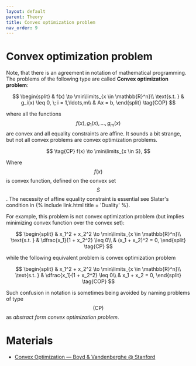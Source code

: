 ```yaml
---
layout: default
parent: Theory
title: Convex optimization problem
nav_order: 9
---
```


# Convex optimization problem
Note, that there is an agreement in notation of mathematical programming. The problems of the following type are called **Convex optimization problem**:

$$
\begin{split}
& f(x) \to \min\limits_{x \in \mathbb{R}^n}\\
\text{s.t. } & g_i(x) \leq 0, \; i = 1,\ldots,m\\
& Ax = b,
\end{split}
\tag{COP}
$$

where all the functions $$f(x), g_1(x), \ldots, g_m(x)$$ are convex and all equality constraints are affine. It sounds a bit strange, but not all convex problems are convex optimization problems. 

$$
\tag{CP}
f(x) \to \min\limits_{x \in S},
$$

Where $$f(x)$$ is convex function, defined on the convex set $$S$$. The necessity of affine equality constraint is essential see Slater's condition in {% include link.html title = 'Duality' %}. 

For example, this problem is not convex optimization problem (but implies minimizing convex function over the convex set):

$$
\begin{split}
& x_1^2 + x_2^2 \to \min\limits_{x \in \mathbb{R}^n}\\
\text{s.t. } & \dfrac{x_1}{1 + x_2^2} \leq 0\\
& (x_1 + x_2)^2 = 0,
\end{split}
\tag{CP}
$$

while the following equivalent problem is convex optimization problem

$$
\begin{split}
& x_1^2 + x_2^2 \to \min\limits_{x \in \mathbb{R}^n}\\
\text{s.t. } & \dfrac{x_1}{1 + x_2^2} \leq 0\\
& x_1 + x_2 = 0,
\end{split}
\tag{COP}
$$

Such confusion in notation is sometimes being avoided by naming problems of type $$\text{(CP)}$$ as *abstract form convex optimization problem*.

# Materials

* [Convex Optimization — Boyd & Vandenberghe @ Stanford](https://web.stanford.edu/~boyd/cvxbook/bv_cvxbook.pdf)
